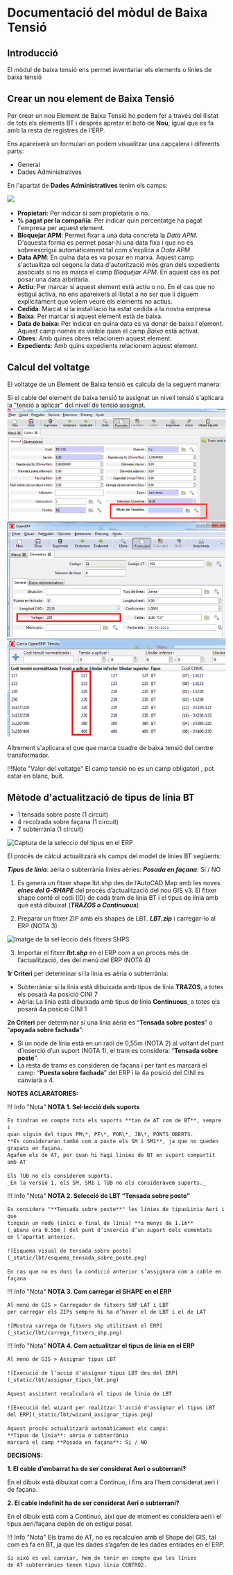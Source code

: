 # Documentació del mòdul de Baixa Tensió

## Introducció

El mòdul de baixa tensió ens permet inventariar els elements o línies de baixa
tensió

## Crear un nou element de Baixa Tensió

Per crear un nou Element de Baixa Tensió ho podem fer a través del llistat de
tots els elements BT i després apretar el botó de **Nou**, igual que es fa amb
la resta de registres de l'ERP.

Ens apareixerà un formulari on podem visualitzar una capçalera i diferents
parts:

  * General
  * Dades Administratives

En l'apartat de **Dades Administratives** tenim els camps:

![](_static/lbt/formulari_administratiu.png)

  * **Propietari**: Per indicar si som propietaris o no.
  * **% pagat per la compañia**: Per indicar quin percentatge ha pagat l'empresa
    per aquest element.
  * **Bloquejar APM**: Permet fixar a una data concreta la *Data APM*. D'aquesta
    forma es permet posar-hi una data fixa i que no es sobreescrigui
    automàticament tal com s'explica a *Data APM*
  * **Data APM**: En quina data es va posar en marxa. Aquest camp
    s'actualitza sol segons la data d'autorització més gran dels expedients
    associats si no es marca el camp *Bloquejar APM*. En aquest cas es pot posar
    una data arbritària.
  * **Actiu**: Per marcar si aquest element està actiu o no. En el cas que no
    estigui activa, no ens apareixerà al llistat a no ser que li diguem
    explícitament que volem veure els elements no actius.
  * **Cedida**: Marcat si la instal·lació ha estat cedida a la nostra empresa
  * **Baixa**: Per marcar si aquest element està de baixa.
  * **Data de baixa**: Per indicar en quina data es va donar de baixa l'element.
    Aquest camp només és visible quan el camp *Baixa* està activat.
  * **Obres**: Amb quines obres relacionem aquest element.
  * **Expedients**: Amb quins expedients relacionem aquest element.

## Calcul del voltatge

El voltatge de un Element de Baixa tensió es calcula de la seguent manera:

Si el cable del element de baixa tensió te assignat un nivell tensió 
s'aplicara la "tensió a aplicar" del nivell de tensió assignat.
  ![Voltatge LBT](_static/lbt/bt_nivell_tensio.png)
  ![Nivell tensio cable](_static/lbt/lbt_voltatge.png)
  ![Tensio a aplicar](_static/lbt/tensio_aplicar.png)

Altrement s'aplicara el que que marca cuadre de baixa tensió del centre transformador.

!!!Note "Valor del voltatge"
    El camp tensió no es un camp obligatori , pot estar en blanc, buit.
   
## Mètode d'actualització de tipus de línia BT

* 1 tensada sobre poste (1 circuit)
* 4 recolzada sobre façana (1 circuit)
* 7 subterrània (1 circuit)


![Captura de la seleccio del tipus en el ERP](_static/lbt/captura_tipus_linia_bt.png)


El procés de càlcul actualitzarà els camps del model de línies BT següents:

**_Tipus de línia_**: aèria o subterrània
línies aèries: **_Posada en façana_**: Si / NO


1. Es genera un fitxer shape lbt.shp des de l’AutoCAD Map amb les noves
   **_eines del G-SHAPE_** del procés d’actualització del nou GIS v3.
   El fitxer shape conté el codi (ID) de cada tram de linia BT i el
   tipus de línia amb que està dibuixat (**_TRAZOS o Continuous_**)

2. Preparar un fitxer ZIP amb els shapes de LBT. **_LBT.zip_**
   i carregar-lo al ERP (NOTA 3)


![Imatge de la sel·leccio dels fitxers SHPS](_static/lbt/fitxers_shps_lbt.png)


3. Importar el fitxer **_lbt.shp_** en el ERP com a un procés
   més de l’actualització, des del menú del ERP (NOTA 4)


**1r Criteri** per determinar si la línia es aèria o subterrània:

* Subterrània: si la línia està dibuixada amb tipus de línia **TRAZOS**,
  a totes els posarà 4a posició CINI 7
* Aèria: La línia està dibuixada amb tipus de línia **Continuous**,
  a totes els posarà 4a posició CINI 1


**2n Criteri** per determinar si una línia aèria es
“**Tensada sobre postes**” o “**apoyada sobre fachada**”:

* Si un node de línia està en un radi de 0,55m (NOTA 2) al voltant del punt
  d’inserció d’un suport (NOTA 1), el tram es considera:
  “**Tensada sobre poste**”.
* La resta de trams es consideren de façana i per tant es marcarà
  el camp: “**Puesta sobre fachada**” del ERP i la 4a posició
  del CINI es canviarà a 4.


**NOTES ACLARÀTORIES:**

!!! Info "Nota"
    **NOTA 1. Sel·lecció dels suports**

    Es tindran en compte tots els suports **tan de AT com de BT**, sempre i
    quan siguin del tipus PM\*, PF\*, POR\*, JB\*, PONTS_OBERTS.
    **Es consideraran també com a poste els SM i SM1**, ja que no queden
    grapats en façana.
    Agafem els de AT, per quan hi hagi linies de BT en suport compartit amb AT

    Els TUB no els considerem suports.
    _En la versió 1, els SM, SM1 i TUB no els consideràvem suports._

!!! Info "Nota"
    **NOTA 2. Selecció de LBT “Tensada sobre poste”**

    Es considera "**Tensada sobre poste**" les línies de tipusLinia Aeri i que
    tinguin un node (inici o final de línia) **a menys de 1.1m**
    (_abans era 0.55m_) del punt d’inserció d’un suport dels esmentats
    en l’apartat anterior.

    ![Esquema visual de tensada sobre poste](_static/lbt/esquema_tensada_sobre_poste.png)

    En cas que no es doni la condició anterior s’assignara com a cable en façana

!!! Info "Nota"
    **NOTA 3. Com carregar el SHAPE en el ERP**

    Al menú de GIS > Carregador de fitxers SHP LAT i LBT
    per carregar els ZIPs sempre hi ha d’haver el de LBT i el de LAT

    ![Mostra carrega de fitxers shp utilitzant el ERP](_static/lbt/carrega_fitxers_shp.png)

!!! Info "Nota"
    **NOTA 4. Com actualitzar el tipus de línia en el ERP**

    Al menú de GIS > Assignar tipus LBT

    ![Execució de l'acció d'assignar tipus LBT des del ERP](_static/lbt/assignar_tipus_lbt.png)

    Aquest assistent recalcularà el tipus de línia de LBT

    ![Execució del wizard per realitzar l'acció d'assignar el tipus LBT del ERP](_static/lbt/wizard_assignar_tipus.png)

    Aquest procés actualitzarà automàticament els camps:
    **Tipus de línia**: aèria o subterrània
    marcarà el camp **Posada en façana**: Si / NO

**DECISIONS:**

**1. El cable d’embarrat ha de ser considerat Aeri o subterrani?**

En el dibuix està dibuixat com a Continuo, i fins ara l’hem considerat aeri i de façana.

**2. El cable indefinit ha de ser considerat Aeri o subterrani?**

En el dibuix està com a Continuo, així que de moment es considera aeri i el tipus aeri/façana depèn de on estigui posat.

!!! Info "Nota"
    Els trams de AT, no es recalculen amb el Shape del GIS, tal com es fa en BT,
    ja que les dades s’agafen de les dades entrades en el ERP.

    Si això es vol canviar, hem de tenir en compte que les línies
    de AT subterrànies tenen tipus línia CENTRO2.

